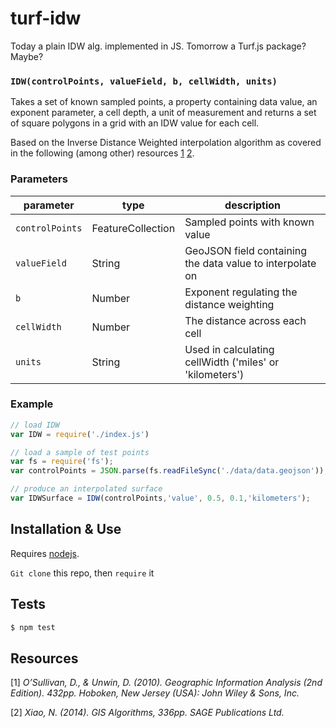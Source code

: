 # turf-idw
Today a plain IDW alg. implemented in JS. Tomorrow a Turf.js package? Maybe?


### `IDW(controlPoints, valueField, b, cellWidth, units)`

Takes a set of known sampled points, a property containing data value, an exponent parameter, a cell depth, a unit of measurement and returns a set of square polygons in a grid with an IDW value for each cell.

Based on the Inverse Distance Weighted interpolation algorithm as covered in the following (among other) resources [1](OSullivan2010) [2](Xiao2014).



### Parameters

| parameter   | type           | description                              |
| ----------- | -------------- | ---------------------------------------- |
| `controlPoints`    | FeatureCollection<Point> | Sampled points with known value |
| `valueField`    | String | GeoJSON field containing the data value to interpolate on |
| `b` | Number         | Exponent regulating the distance weighting                       |
| `cellWidth`     | Number         | The distance across each cell               |
| `units`        |String | Used in calculating cellWidth ('miles' or 'kilometers')|

### Example

```js
// load IDW
var IDW = require('./index.js')

// load a sample of test points
var fs = require('fs');
var controlPoints = JSON.parse(fs.readFileSync('./data/data.geojson'));

// produce an interpolated surface
var IDWSurface = IDW(controlPoints,'value', 0.5, 0.1,'kilometers');

```

## Installation & Use

Requires [nodejs](http://nodejs.org/).

`Git clone` this repo, then `require` it

## Tests

```sh
$ npm test
```

## Resources
[1] _O’Sullivan, D., & Unwin, D. (2010). Geographic Information Analysis (2nd Edition). 432pp. Hoboken, New Jersey (USA): John Wiley & Sons, Inc._

[2] _Xiao, N. (2014). GIS Algorithms, 336pp. SAGE Publications Ltd._
